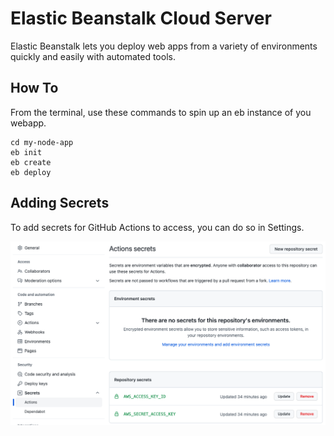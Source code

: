 # Elastic Beanstalk Cloud Server

Elastic Beanstalk lets you deploy web apps from a variety of environments quickly and easily with automated tools.

## How To

From the terminal, use these commands to spin up an eb instance of you webapp.

    cd my-node-app
    eb init
    eb create
    eb deploy

## Adding Secrets

To add secrets for GitHub Actions to access, you can do so in Settings.

![screenshot of github repository secrets page](docs/img/github-repository-secrets.png)

